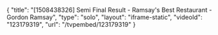 {
    "title": "[1508438326] Semi Final Result - Ramsay's Best Restaurant - Gordon Ramsay",
    "type": "solo",
    "layout": "iframe-static",
    "videoId": "123179319",
    "url": "\/tvpembed\/123179319"
}